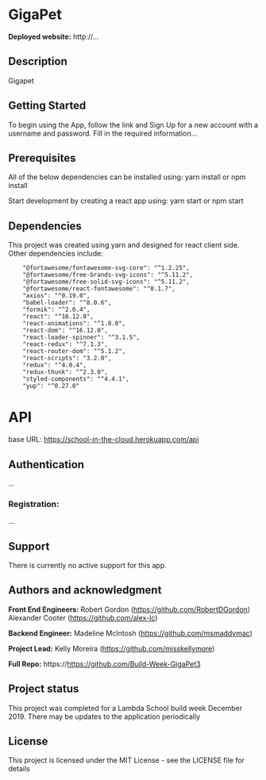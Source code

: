 # GigaPet

**Deployed website:** http://...

## Description
Gigapet 

## Getting Started
To begin using the App, follow the link and Sign Up for a new account with a username and password.  Fill in the required information...

## Prerequisites
All of the below dependencies can be installed using: yarn install or npm install

Start development by creating a react app using: yarn start or npm start

## Dependencies
This project was created using yarn and designed for react client side. Other dependencies include:
```
    "@fortawesome/fontawesome-svg-core": "^1.2.25",
    "@fortawesome/free-brands-svg-icons": "^5.11.2",
    "@fortawesome/free-solid-svg-icons": "^5.11.2",
    "@fortawesome/react-fontawesome": "^0.1.7",
    "axios": "^0.19.0",
    "babel-loader": "^8.0.6",
    "formik": "^2.0.4",
    "react": "^16.12.0",
    "react-animations": "^1.0.0",
    "react-dom": "^16.12.0",
    "react-loader-spinner": "^3.1.5",
    "react-redux": "^7.1.3",
    "react-router-dom": "^5.1.2",
    "react-scripts": "3.2.0",
    "redux": "^4.0.4",
    "redux-thunk": "^2.3.0",
    "styled-components": "^4.4.1",
    "yup": "^0.27.0"
```

# API
base URL: https://school-in-the-cloud.herokuapp.com/api

## Authentication
...
### Registration:
...

## Support
There is currently no active support for this app.

## Authors and acknowledgment

**Front End Engineers:** Robert Gordon (https://github.com/RobertDGordon) Alexander Cooter (https://github.com/alex-lc)

**Backend Engineer:** Madeline McIntosh (https://github.com/msmaddymac)

**Project Lead:** Kelly Moreira (https://github.com/misskellymore)

**Full Repo:** https://https://github.com/Build-Week-GigaPet3

## Project status
This project was completed for a Lambda School build week December 2019. There may be updates to the application periodically

## License
This project is licensed under the MIT License - see the LICENSE file for details
